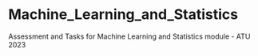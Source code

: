 # Machine_Learning_and_Statistics
Assessment and Tasks for Machine Learning and Statistics module - ATU 2023

